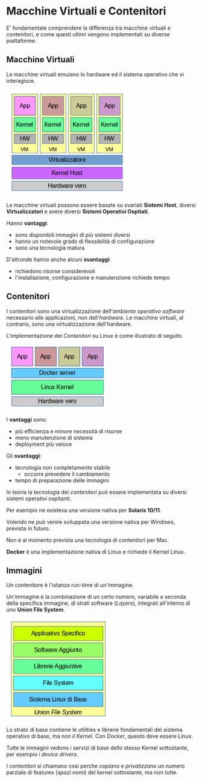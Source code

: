 # Macchine Virtuali e Contenitori

E' fondamentale comprendere la differenza tra macchine virtuali e contenitori, e come questi ultimi vengono implementati su diverse piattaforme.

## Macchine Virtuali

Le macchine virtuali emulano lo hardware ed il sistema operativo che vi interagisce.

![VM](/gitbook/images/virtual.png)

Le macchine virtuali possono essere basate su svariati **Sistemi Host**, diversi **Virtualizzatori** e avere diversi **Sistemi Operativi Ospitati**.

Hanno **vantaggi**:

* sono disponibili immagini di più sistemi diversi
* hanno un notevole grado di flessibilità di configurazione
* sono una tecnologia matura

D'altronde hanno anche alcuni **svantaggi**:

* richiedono risorse considerevoli
* l'installazione, configurazione e manutenzione richiede tempo

## Contenitori

I contenitori sono una virtualizzazione dell'_ambiente operativo software_ necessario alle applicazioni, non dell'_hardware_. Le macchine virtuali, al contrario, sono una virtualizzazione dell'hardware.

L'implementazione dei _Contenitori_ su Linux è come illustrato di seguito.

![Contenitori](/gitbook/images/container.png)

I **vantaggi** sono:

* più efficienza e minore necessità di risorse
* meno manutenzione di sistema
* deployment più veloce

Gli **svantaggi**:

* tecnologia non completamente stabile
    * occorre prevedere il cambiamento
* tempo di preparazione delle immagini

In teoria la tecnologia dei _contenitori_ può essere implementata su diversi sistemi operativi ospitanti.

Per esempio ne esisteva una versione nativa per **Solaris 10/11**.

Volendo ne può venire sviluppata una versione nativa per Windows, prevista in futuro.

Non è al momento prevista una tecnologia di contenitori per Mac.

**Docker** è una implementazione nativa di Linux e richiede il Kernel Linux.

## Immagini

Un contenitore è l'istanza run-time di un'immagine.

Un'immagine è la combinazione di un certo numero, variabile a seconda della specifica immagine, di strati software (_Layers_), integrati all'interno di uno **Union File System**.

![image](../gitbook/images/image.png)

Lo strato di base contiene le utilities e librerie fondamentali del sistema operativo di base, ma _non il Kernel_. Con _Docker_, questo deve essere Linux.

Tutte le immagini vedono i servizi di base dello stesso Kernel sottostante, per esempio i _device drivers_.

I contenitori si chiamano così perche _copiano_ e _privatizzano_ un numero parziale di features (_spazi nomi_) del kernel sottostante, ma non tutte.
